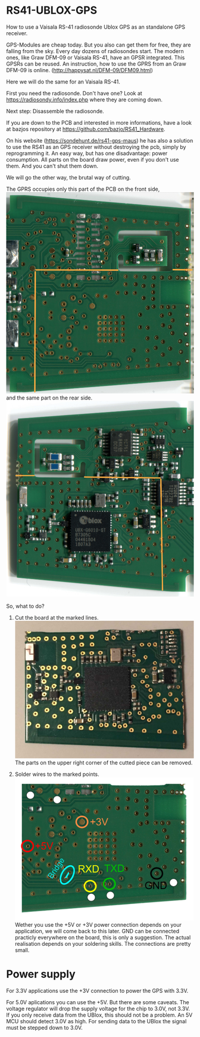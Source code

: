 # RS41-UBLOX-GPS
How to use a Vaisala RS-41 radiosonde Ublox GPS as an standalone GPS receiver.

GPS-Modules are cheap today. But you also can get them for free, they are falling from the sky.
Every day dozens of radiosondes start. The modern ones, like Graw DFM-09 or Vaisala RS-41, have an GPSR integrated.
This GPSRs can be reused.  An instruction, how to use the GPRS from an Graw DFM-09 is online. (http://happysat.nl/DFM-09/DFM09.html)

Here we will do the same for an Vaisala RS-41.

First you need the radiosonde.
Don't have one? Look at https://radiosondy.info/index.php where they are coming down.

Next step: Disassemble the radiosonde.

If you are down to the PCB and interested in more informations, have a look at bazjos repository at https://github.com/bazjo/RS41_Hardware. 

On his website (https://sondehunt.de/rs41-gps-maus) he has also a solution to use the RS41 as an GPS receiver without destroying the pcb, simply by reprogramming it. An easy way, but has one disadvantage: power consumption.
All parts on the board draw power, even if you don't use them. And you can't shut them down.

We will go the other way, the brutal way of cutting.

The GPRS occupies only this part of the PCB on the front side, 
![Front](https://github.com/ramapongithub/RS41-UBLOX-GPS/blob/master/pictures/front1part.jpg)
and the same part on the rear side.
![Rear](https://github.com/ramapongithub/RS41-UBLOX-GPS/blob/master/pictures/rear2part.jpg)

So, what to do?

1. Cut the board at the marked lines.
![Cutted](https://github.com/ramapongithub/RS41-UBLOX-GPS/blob/master/pictures/rear_cut.jpg)
    The parts on the upper right corner of the cutted piece can be removed.
    
2. Solder wires to the marked points.
![Connection](https://github.com/ramapongithub/RS41-UBLOX-GPS/blob/master/pictures/front_connection.jpg)
    Wether you use the +5V or +3V power connection depends on your application, we will come back to this later.
    GND can be connected practicly everywhere on the board, this is only a suggestion.
    The actual realisation depends on your soldering skills. The connections are pretty small.
    
# Power supply

For 3.3V applications use the +3V connection to power the GPS with 3.3V.

For 5.0V aplications you can use the +5V. But there are some caveats. The voltage regulator will drop the supply voltage for the chip to 3.0V, not 3.3V. If you only receive data from the UBlox, this should not be a problem. An 5V MCU should detect 3.0V as high. For sending data to the UBlox the signal must be stepped down to 3.0V.
